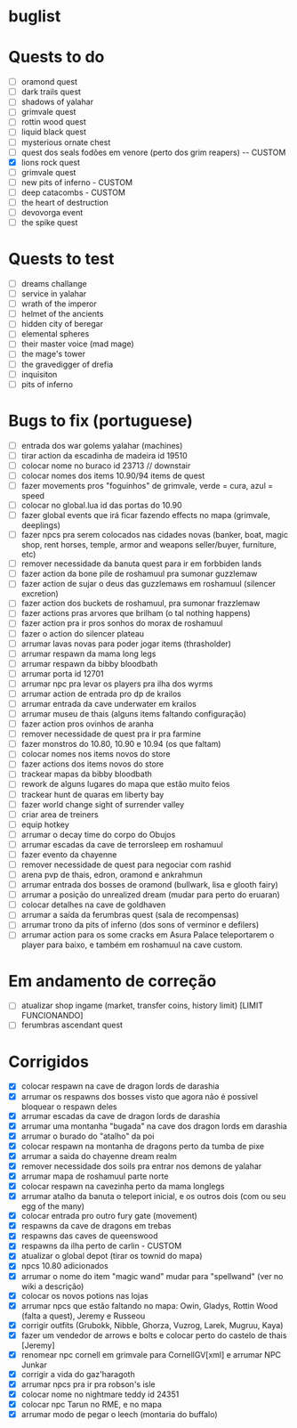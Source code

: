 # buglist
# Quests to do
- [ ] oramond quest 
- [ ] dark trails quest
- [ ] shadows of yalahar
- [ ] grimvale quest
- [ ] rottin wood quest
- [ ] liquid black quest
- [ ] mysterious ornate chest
- [ ] quest dos seals fodões em venore (perto dos grim reapers) -- CUSTOM
- [x] lions rock quest 
- [ ] grimvale quest
- [ ] new pits of inferno - CUSTOM
- [ ] deep catacombs - CUSTOM
- [ ] the heart of destruction 
- [ ] devovorga event
- [ ] the spike quest

# Quests to test
- [ ] dreams challange
- [ ] service in yalahar
- [ ] wrath of the imperor
- [ ] helmet of the ancients
- [ ] hidden city of beregar
- [ ] elemental spheres
- [ ] their master voice (mad mage)
- [ ] the mage's tower
- [ ] the gravedigger of drefia
- [ ] inquisiton
- [ ] pits of inferno

# Bugs to fix (portuguese)
- [ ] entrada dos war golems yalahar (machines)
- [ ] tirar action da escadinha de madeira id 19510
- [ ] colocar nome no buraco id 23713 // downstair
- [ ] colocar nomes dos items 10.90/94 items de quest
- [ ] fazer movements pros "foguinhos" de grimvale, verde = cura, azul = speed
- [ ] colocar no global.lua id das portas do 10.90
- [ ] fazer global events que irá ficar fazendo effects no mapa (grimvale, deeplings)
- [ ] fazer npcs pra serem colocados nas cidades novas (banker, boat, magic shop, rent horses, temple, armor and weapons seller/buyer, furniture, etc)
- [ ] remover necessidade da banuta quest para ir em forbbiden lands
- [ ] fazer action da bone pile de roshamuul pra sumonar guzzlemaw
- [ ] fazer action de sujar o deus das guzzlemaws em roshamuul (silencer excretion)
- [ ] fazer action dos buckets de roshamuul, pra sumonar frazzlemaw
- [ ] fazer actions pras arvores que brilham (o tal nothing happens)
- [ ] fazer action pra ir pros sonhos do morax de roshamuul
- [ ] fazer o action do silencer plateau
- [ ] arrumar lavas novas para poder jogar items (thrasholder)
- [ ] arrumar respawn da mama long legs
- [ ] arrumar respawn da bibby bloodbath
- [ ] arrumar porta id 12701
- [ ] arrumar npc pra levar os players pra ilha dos wyrms
- [ ] arrumar action de entrada pro dp de krailos
- [ ] arrumar entrada da cave underwater em krailos
- [ ] arrumar museu de thais (alguns items faltando configuração)
- [ ] fazer action pros ovinhos de aranha
- [ ] remover necessidade de quest pra ir pra farmine
- [ ] fazer monstros do 10.80, 10.90 e 10.94 (os que faltam)
- [ ] colocar nomes nos items novos do store
- [ ] fazer actions dos items novos do store
- [ ] trackear mapas da bibby bloodbath
- [ ] rework de alguns lugares do mapa que estão muito feios
- [ ] trackear hunt de quaras em liberty bay
- [ ] fazer world change sight of surrender valley
- [ ] criar area de treiners
- [ ] equip hotkey 
- [ ] arrumar o decay time do corpo do Obujos
- [ ] arrumar escadas da cave de terrorsleep em roshamuul
- [ ] fazer evento da chayenne
- [ ] remover necessidade de quest para negociar com rashid
- [ ] arena pvp de thais, edron, oramond e ankrahmun
- [ ] arrumar entrada dos bosses de oramond (bullwark, lisa e glooth fairy)
- [ ] arrumar a posição do unrealized dream (mudar para perto do eruaran)
- [ ] colocar detalhes na cave de goldhaven
- [ ] arrumar a saída da ferumbras quest (sala de recompensas)
- [ ] arrumar trono da pits of inferno (dos sons of verminor e defilers)
- [ ] arrumar action para os some cracks em Asura Palace teleportarem o player para baixo, e também em roshamuul na cave custom.

# Em andamento de correção

- [ ] atualizar shop ingame (market, transfer coins, history limit) [LIMIT FUNCIONANDO]
- [ ] ferumbras ascendant quest

# Corrigidos

- [x] colocar respawn na cave de dragon lords de darashia
- [x] arrumar os respawns dos bosses visto que agora não é possivel bloquear o respawn deles
- [x] arrumar escadas da cave de dragon lords de darashia
- [x] arrumar uma montanha "bugada" na cave dos dragon lords em darashia
- [x] arrumar o burado do "atalho" da poi
- [x] colocar respawn na montanha de dragons perto da tumba de pixe
- [x] arrumar a saida do chayenne dream realm
- [x] remover necessidade dos soils pra entrar nos demons de yalahar
- [x] arrumar mapa de roshamuul parte norte
- [x] colocar respawn na cavezinha perto da mama longlegs
- [x] arrumar atalho da banuta o teleport inicial, e os outros dois (com ou seu egg of the many)
- [x] colocar entrada pro outro fury gate (movement)
- [x] respawns da cave de dragons em trebas
- [x] respawns das caves de queenswood
- [x] respawns da ilha perto de carlin - CUSTOM
- [x] atualizar o global depot (tirar os townid do mapa)
- [x] npcs 10.80 adicionados
- [x] arrumar o nome do item "magic wand" mudar para "spellwand" (ver no wiki a descrição)
- [x] colocar os novos potions nas lojas
- [x] arrumar npcs que estão faltando no mapa: Owin, Gladys, Rottin Wood (falta a quest), Jeremy e Russeou
- [x] corrigir outfits (Grubokk, Nibble, Ghorza, Vuzrog, Larek, Mugruu, Kaya)
- [x] fazer um vendedor de arrows e bolts e colocar perto do castelo de thais [Jeremy]
- [x] renomear npc cornell em grimvale para CornellGV[xml] e arrumar NPC Junkar
- [x] corrigir a vida do gaz'haragoth
- [x] arrumar npcs pra ir pra robson's isle
- [x] colocar nome no nightmare teddy id 24351
- [x] colocar npc Tarun no RME, e no mapa
- [x] arrumar modo de pegar o leech (montaria do buffalo)
